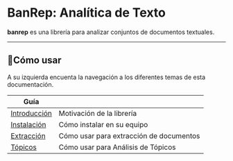 # BanRep: Analítica de Texto

[web_banrep]: http://www.banrep.gov.co/

**banrep** es una librería para analizar conjuntos de documentos textuales.

----

## 📖Cómo usar

A su izquierda encuenta la navegación a los diferentes temas de esta documentación.

| Guía                       |                                  |
|----------------------------|----------------------------------|
| [Introducción][intro]      | Motivación de la librería        |
| [Instalación][instalacion] | Cómo instalar en su equipo       |
| [Extracción][extraccion]    | Cómo usar para extracción de documentos     |
| [Tópicos][topicos]  | Cómo usar para Análisis de Tópicos       |

[intro]: intro.md
[instalacion]: instalacion.md
[extraccion]: uso_extraccion.md
[topicos]: uso_topicos.md
